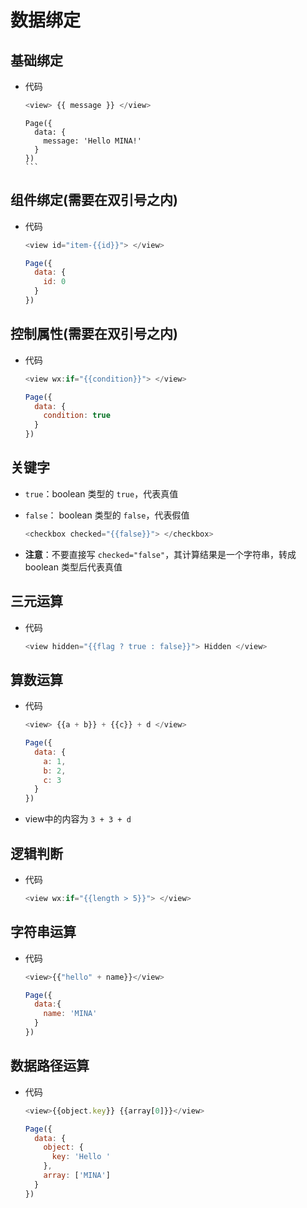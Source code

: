 # 数据绑定

## 基础绑定

  - 代码

    ```js
    <view> {{ message }} </view>
    ```

    ````text
    Page({
      data: {
        message: 'Hello MINA!'
      }
    })
    ```
    ````

## 组件绑定(需要在双引号之内)

  - 代码

    ```js
    <view id="item-{{id}}"> </view>
    ```

    ```js
    Page({
      data: {
        id: 0
      }
    })
    ```

## 控制属性(需要在双引号之内)

  - 代码

    ```js
    <view wx:if="{{condition}}"> </view>
    ```

    ```js
    Page({
      data: {
        condition: true
      }
    })
    ```

## 关键字

  - `true`：boolean 类型的 `true`，代表真值

  - `false`： boolean 类型的 `false`，代表假值

    ```js
    <checkbox checked="{{false}}"> </checkbox>
    ```

  - **注意**：不要直接写 `checked="false"`，其计算结果是一个字符串，转成 boolean 类型后代表真值

## 三元运算

  - 代码

    ```js
    <view hidden="{{flag ? true : false}}"> Hidden </view>
    ```

## 算数运算

  - 代码

    ```js
    <view> {{a + b}} + {{c}} + d </view>
    ```

    ```js
    Page({
      data: {
        a: 1,
        b: 2,
        c: 3
      }
    })
    ```

  - view中的内容为 `3 + 3 + d`

## 逻辑判断

  - 代码

    ```js
    <view wx:if="{{length > 5}}"> </view>
    ```

## 字符串运算

  - 代码

    ```js
    <view>{{"hello" + name}}</view>
    ```

    ```js
    Page({
      data:{
        name: 'MINA'
      }
    })
    ```

## 数据路径运算

  - 代码

    ```js
    <view>{{object.key}} {{array[0]}}</view>
    ```

    ```js
    Page({
      data: {
        object: {
          key: 'Hello '
        },
        array: ['MINA']
      }
    })
    ```

